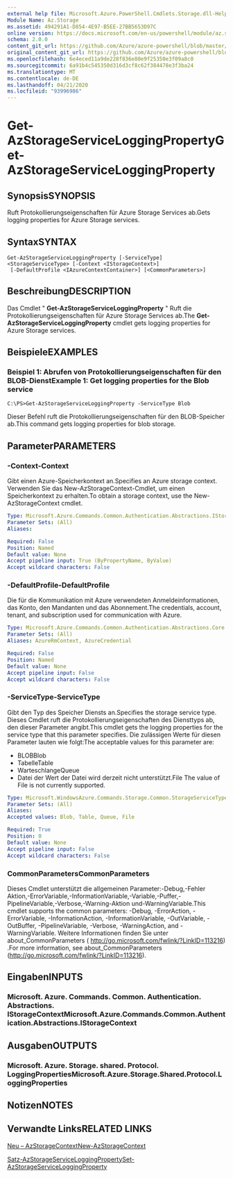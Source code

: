 ```yaml
---
external help file: Microsoft.Azure.PowerShell.Cmdlets.Storage.dll-Help.xml
Module Name: Az.Storage
ms.assetid: 494291A1-D854-4E97-B5EE-27BB5653D97C
online version: https://docs.microsoft.com/en-us/powershell/module/az.storage/get-azstorageserviceloggingproperty
schema: 2.0.0
content_git_url: https://github.com/Azure/azure-powershell/blob/master/src/Storage/Storage.Management/help/Get-AzStorageServiceLoggingProperty.md
original_content_git_url: https://github.com/Azure/azure-powershell/blob/master/src/Storage/Storage.Management/help/Get-AzStorageServiceLoggingProperty.md
ms.openlocfilehash: 6e4eced11a9de228f836e80e9f25350e3f09a8c0
ms.sourcegitcommit: 6a91b4c545350d316d3cf8c62f384478e3f3ba24
ms.translationtype: MT
ms.contentlocale: de-DE
ms.lasthandoff: 04/21/2020
ms.locfileid: "93996986"
---
```

# <span data-ttu-id="e81c1-101">Get-AzStorageServiceLoggingProperty</span><span class="sxs-lookup"><span data-stu-id="e81c1-101">Get-AzStorageServiceLoggingProperty</span></span>

## <span data-ttu-id="e81c1-102">Synopsis</span><span class="sxs-lookup"><span data-stu-id="e81c1-102">SYNOPSIS</span></span>
<span data-ttu-id="e81c1-103">Ruft Protokollierungseigenschaften für Azure Storage Services ab.</span><span class="sxs-lookup"><span data-stu-id="e81c1-103">Gets logging properties for Azure Storage services.</span></span>

## <span data-ttu-id="e81c1-104">Syntax</span><span class="sxs-lookup"><span data-stu-id="e81c1-104">SYNTAX</span></span>

```
Get-AzStorageServiceLoggingProperty [-ServiceType] <StorageServiceType> [-Context <IStorageContext>]
 [-DefaultProfile <IAzureContextContainer>] [<CommonParameters>]
```

## <span data-ttu-id="e81c1-105">Beschreibung</span><span class="sxs-lookup"><span data-stu-id="e81c1-105">DESCRIPTION</span></span>
<span data-ttu-id="e81c1-106">Das Cmdlet " **Get-AzStorageServiceLoggingProperty** " Ruft die Protokollierungseigenschaften für Azure Storage Services ab.</span><span class="sxs-lookup"><span data-stu-id="e81c1-106">The **Get-AzStorageServiceLoggingProperty** cmdlet gets logging properties for Azure Storage services.</span></span>

## <span data-ttu-id="e81c1-107">Beispiele</span><span class="sxs-lookup"><span data-stu-id="e81c1-107">EXAMPLES</span></span>

### <span data-ttu-id="e81c1-108">Beispiel 1: Abrufen von Protokollierungseigenschaften für den BLOB-Dienst</span><span class="sxs-lookup"><span data-stu-id="e81c1-108">Example 1: Get logging properties for the Blob service</span></span>
```
C:\PS>Get-AzStorageServiceLoggingProperty -ServiceType Blob
```

<span data-ttu-id="e81c1-109">Dieser Befehl ruft die Protokollierungseigenschaften für den BLOB-Speicher ab.</span><span class="sxs-lookup"><span data-stu-id="e81c1-109">This command gets logging properties for blob storage.</span></span>

## <span data-ttu-id="e81c1-110">Parameter</span><span class="sxs-lookup"><span data-stu-id="e81c1-110">PARAMETERS</span></span>

### <span data-ttu-id="e81c1-111">-Context</span><span class="sxs-lookup"><span data-stu-id="e81c1-111">-Context</span></span>
<span data-ttu-id="e81c1-112">Gibt einen Azure-Speicherkontext an.</span><span class="sxs-lookup"><span data-stu-id="e81c1-112">Specifies an Azure storage context.</span></span>
<span data-ttu-id="e81c1-113">Verwenden Sie das New-AzStorageContext-Cmdlet, um einen Speicherkontext zu erhalten.</span><span class="sxs-lookup"><span data-stu-id="e81c1-113">To obtain a storage context, use the New-AzStorageContext cmdlet.</span></span>

```yaml
Type: Microsoft.Azure.Commands.Common.Authentication.Abstractions.IStorageContext
Parameter Sets: (All)
Aliases:

Required: False
Position: Named
Default value: None
Accept pipeline input: True (ByPropertyName, ByValue)
Accept wildcard characters: False
```

### <span data-ttu-id="e81c1-114">-DefaultProfile</span><span class="sxs-lookup"><span data-stu-id="e81c1-114">-DefaultProfile</span></span>
<span data-ttu-id="e81c1-115">Die für die Kommunikation mit Azure verwendeten Anmeldeinformationen, das Konto, den Mandanten und das Abonnement.</span><span class="sxs-lookup"><span data-stu-id="e81c1-115">The credentials, account, tenant, and subscription used for communication with Azure.</span></span>

```yaml
Type: Microsoft.Azure.Commands.Common.Authentication.Abstractions.Core.IAzureContextContainer
Parameter Sets: (All)
Aliases: AzureRmContext, AzureCredential

Required: False
Position: Named
Default value: None
Accept pipeline input: False
Accept wildcard characters: False
```

### <span data-ttu-id="e81c1-116">-ServiceType</span><span class="sxs-lookup"><span data-stu-id="e81c1-116">-ServiceType</span></span>
<span data-ttu-id="e81c1-117">Gibt den Typ des Speicher Diensts an.</span><span class="sxs-lookup"><span data-stu-id="e81c1-117">Specifies the storage service type.</span></span>
<span data-ttu-id="e81c1-118">Dieses Cmdlet ruft die Protokollierungseigenschaften des Diensttyps ab, den dieser Parameter angibt.</span><span class="sxs-lookup"><span data-stu-id="e81c1-118">This cmdlet gets the logging properties for the service type that this parameter specifies.</span></span>
<span data-ttu-id="e81c1-119">Die zulässigen Werte für diesen Parameter lauten wie folgt:</span><span class="sxs-lookup"><span data-stu-id="e81c1-119">The acceptable values for this parameter are:</span></span>
- <span data-ttu-id="e81c1-120">BLOB</span><span class="sxs-lookup"><span data-stu-id="e81c1-120">Blob</span></span> 
- <span data-ttu-id="e81c1-121">Tabelle</span><span class="sxs-lookup"><span data-stu-id="e81c1-121">Table</span></span>
- <span data-ttu-id="e81c1-122">Warteschlange</span><span class="sxs-lookup"><span data-stu-id="e81c1-122">Queue</span></span>
- <span data-ttu-id="e81c1-123">Datei der Wert der Datei wird derzeit nicht unterstützt.</span><span class="sxs-lookup"><span data-stu-id="e81c1-123">File The value of File is not currently supported.</span></span>

```yaml
Type: Microsoft.WindowsAzure.Commands.Storage.Common.StorageServiceType
Parameter Sets: (All)
Aliases:
Accepted values: Blob, Table, Queue, File

Required: True
Position: 0
Default value: None
Accept pipeline input: False
Accept wildcard characters: False
```

### <span data-ttu-id="e81c1-124">CommonParameters</span><span class="sxs-lookup"><span data-stu-id="e81c1-124">CommonParameters</span></span>
<span data-ttu-id="e81c1-125">Dieses Cmdlet unterstützt die allgemeinen Parameter:-Debug,-Fehler Aktion,-ErrorVariable,-InformationVariable,-Variable,-Puffer,-PipelineVariable,-Verbose,-Warning-Aktion und-WarningVariable.</span><span class="sxs-lookup"><span data-stu-id="e81c1-125">This cmdlet supports the common parameters: -Debug, -ErrorAction, -ErrorVariable, -InformationAction, -InformationVariable, -OutVariable, -OutBuffer, -PipelineVariable, -Verbose, -WarningAction, and -WarningVariable.</span></span> <span data-ttu-id="e81c1-126">Weitere Informationen finden Sie unter about_CommonParameters ( http://go.microsoft.com/fwlink/?LinkID=113216) .</span><span class="sxs-lookup"><span data-stu-id="e81c1-126">For more information, see about_CommonParameters (http://go.microsoft.com/fwlink/?LinkID=113216).</span></span>

## <span data-ttu-id="e81c1-127">Eingaben</span><span class="sxs-lookup"><span data-stu-id="e81c1-127">INPUTS</span></span>

### <span data-ttu-id="e81c1-128">Microsoft. Azure. Commands. Common. Authentication. Abstractions. IStorageContext</span><span class="sxs-lookup"><span data-stu-id="e81c1-128">Microsoft.Azure.Commands.Common.Authentication.Abstractions.IStorageContext</span></span>

## <span data-ttu-id="e81c1-129">Ausgaben</span><span class="sxs-lookup"><span data-stu-id="e81c1-129">OUTPUTS</span></span>

### <span data-ttu-id="e81c1-130">Microsoft. Azure. Storage. shared. Protocol. LoggingProperties</span><span class="sxs-lookup"><span data-stu-id="e81c1-130">Microsoft.Azure.Storage.Shared.Protocol.LoggingProperties</span></span>

## <span data-ttu-id="e81c1-131">Notizen</span><span class="sxs-lookup"><span data-stu-id="e81c1-131">NOTES</span></span>

## <span data-ttu-id="e81c1-132">Verwandte Links</span><span class="sxs-lookup"><span data-stu-id="e81c1-132">RELATED LINKS</span></span>

[<span data-ttu-id="e81c1-133">Neu – AzStorageContext</span><span class="sxs-lookup"><span data-stu-id="e81c1-133">New-AzStorageContext</span></span>](./New-AzStorageContext.md)

[<span data-ttu-id="e81c1-134">Satz-AzStorageServiceLoggingProperty</span><span class="sxs-lookup"><span data-stu-id="e81c1-134">Set-AzStorageServiceLoggingProperty</span></span>](./Set-AzStorageServiceLoggingProperty.md)


